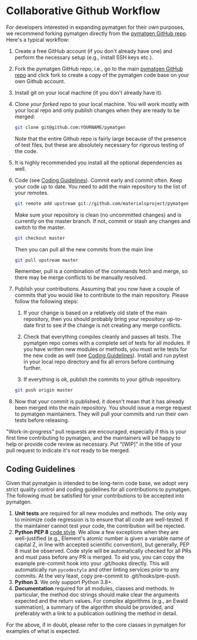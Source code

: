# Collaborative Github Workflow

For developers interested in expanding pymatgen for their own purposes, we recommend forking pymatgen directly from the [pymatgen GitHub repo](https://github.com/materialsproject/pymatgen). Here's a typical workflow:

1. Create a free GitHub account (if you don't already have one) and perform the necessary setup (e.g., install SSH keys etc.).

2. Fork the pymatgen GitHub repo, i.e., go to the main [pymatgen GitHub repo](https://github.com/materialsproject/pymatgen) and click fork to create a copy of the pymatgen code base on your own Github account.

3. Install git on your local machine (if you don't already have it).

4. Clone *your forked repo* to your local machine. You will work mostly with your local repo and only publish changes when they are ready to be merged:

    ```sh
    git clone git@github.com:YOURNAME/pymatgen
    ```

    Note that the entire Github repo is fairly large because of the presence of test files, but these are absolutely necessary for rigorous testing of the code.

5. It is highly recommended you install all the optional dependencies as well.

6. Code (see [Coding Guidelines](#coding-guidelines)). Commit early and commit often. Keep your code up to date. You need to add the main repository to the list of your remotes.

    ```sh
    git remote add upstream git://github.com/materialsproject/pymatgen
    ```

    Make sure your repository is clean (no uncommitted changes) and is currently on the master branch. If not, commit or stash any changes and switch to the master.

    ```sh
    git checkout master
    ```

    Then you can pull all the new commits from the main line

    ```sh
    git pull upstream master
    ```

    Remember, pull is a combination of the commands fetch and merge, so there may be merge conflicts to be manually resolved.

7. Publish your contributions. Assuming that you now have a couple of commits that you would like to contribute to the main repository. Please follow the following steps:

    1. If your change is based on a relatively old state of the main repository, then you should probably bring your repository up-to-date first to see if the change is not creating any merge conflicts.

    2. Check that everything compiles cleanly and passes all tests. The pymatgen repo comes with a complete set of tests for all modules. If you have written new modules or methods, you must write tests for the new code as well (see [Coding Guidelines](#coding-guidelines)). Install and run pytest in your local repo directory and fix all errors before continuing further.

    3. If everything is ok, publish the commits to your github repository.

    ```sh
    git push origin master
    ```

8. Now that your commit is published, it doesn't mean that it has already been merged into the main repository. You should issue a merge request to pymatgen maintainers. They will pull your commits and run their own tests before releasing.

"Work-in-progress" pull requests are encouraged, especially if this is your first time contributing to pymatgen, and the maintainers will be happy to help or provide code review as necessary. Put "\[WIP\]" in the title of your pull request to indicate it's not ready to be merged.

## Coding Guidelines

Given that pymatgen is intended to be long-term code base, we adopt very strict quality control and coding guidelines for all contributions to pymatgen. The following must be satisfied for your contributions to be accepted into pymatgen.

1. **Unit tests** are required for all new modules and methods. The only way to minimize code regression is to ensure that all code are well-tested. If the maintainer cannot test your code, the contribution will be rejected.
2. **Python PEP 8** [code style](https://www.python.org/dev/peps/pep-0008). We allow a few exceptions when they are well-justified (e.g., Element's atomic number is given a variable name of capital Z, in line with accepted scientific convention), but generally, PEP 8 must be observed. Code style will be automatically checked for all PRs and must pass before any PR is merged. To aid you, you can copy the example pre-commit hook into your .git/hooks directly. This will automatically run `pycodestyle` and other linting services prior to any commits. At the very least, copy pre-commit to .git/hooks/pre-push.
3. **Python 3**. We only support Python 3.8+.
4. **Documentation** required for all modules, classes and methods. In particular, the method doc strings should make clear the arguments expected and the return values. For complex algorithms (e.g., an Ewald summation), a summary of the algorithm should be provided, and preferably with a link to a publication outlining the method in detail.

For the above, if in doubt, please refer to the core classes in pymatgen for examples of what is expected.
